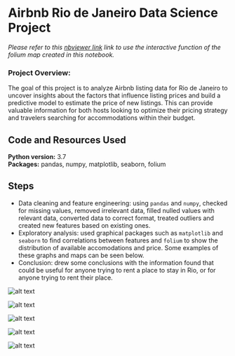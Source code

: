 # Airbnb Rio de Janeiro Data Science Project

*Please refer to this [nbviewer link](https://nbviewer.org/github/RStremel/Airbnb-Rio-de-Janeiro/blob/main/notebooks/airbnb-listing-price-analysis-and-prediction-for-rio-de-janeiro.ipynb) link to use the interactive function of the folium map created in this notebook.*

### Project Overview:
The goal of this project is to analyze Airbnb listing data for Rio de Janeiro to uncover insights about the factors that influence listing prices and build a predictive model to estimate the price of new listings. This can provide valuable information for both hosts looking to optimize their pricing strategy and travelers searching for accommodations within their budget.

## Code and Resources Used 
**Python version:** 3.7  
**Packages:** pandas, numpy, matplotlib, seaborn, folium

## Steps
* Data cleaning and feature engineering: using `pandas` and `numpy`, checked for missing values, removed irrelevant data, filled nulled values with relevant data, converted data to correct format, treated outliers and created new features based on existing ones.
* Exploratory analysis: used graphical packages such as `matplotlib` and `seaborn` to find correlations between features and `folium` to show the distribution of available accomodations and price. Some examples of these graphs and maps can be seen below.
* Conclusion: drew some conclusions with the information found that could be useful for anyone trying to rent a place to stay in Rio, or for anyone trying to rent their place.

![alt text](https://i.imgur.com/4dfOz1d.png)

![alt text](https://i.imgur.com/m0FtBCw.png)

![alt text](https://i.imgur.com/ULgdR0X.png)

![alt text](https://i.imgur.com/91PygvY.png)

![alt text](https://i.imgur.com/A9nCfky.png)
